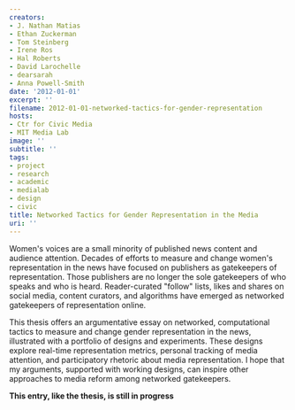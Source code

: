 ```yaml
---
creators:
- J. Nathan Matias
- Ethan Zuckerman
- Tom Steinberg
- Irene Ros
- Hal Roberts
- David Larochelle
- dearsarah
- Anna Powell-Smith
date: '2012-01-01'
excerpt: ''
filename: 2012-01-01-networked-tactics-for-gender-representation
hosts:
- Ctr for Civic Media
- MIT Media Lab
image: ''
subtitle: ''
tags:
- project
- research
- academic
- medialab
- design
- civic
title: Networked Tactics for Gender Representation in the Media
uri: ''
---
```


<p>Women's voices are a small minority of published news content and audience attention. Decades of efforts to measure and change women's representation in the news have focused on publishers as gatekeepers of representation. Those publishers are no longer the sole gatekeepers of who speaks and who is heard. Reader-curated "follow" lists, likes and shares on social media, content curators, and algorithms have emerged as networked gatekeepers of representation online.</p>
<p>This thesis offers an argumentative essay on networked, computational tactics to measure and change gender representation in the news, illustrated with a portfolio of designs and experiments. These designs explore real-time representation metrics, personal tracking of media attention, and participatory rhetoric about media representation. I hope that my arguments, supported with working designs, can inspire other approaches to media reform among networked gatekeepers.</p>

<p><strong>This entry, like the thesis, is still in progress</strong></p>